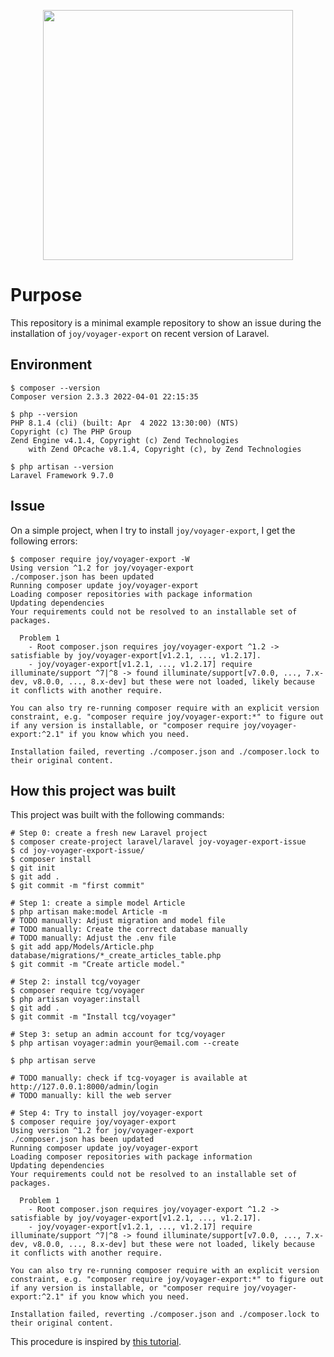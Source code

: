 <p align="center"><a href="https://laravel.com" target="_blank"><img src="https://raw.githubusercontent.com/laravel/art/master/logo-lockup/5%20SVG/2%20CMYK/1%20Full%20Color/laravel-logolockup-cmyk-red.svg" width="400"></a></p>

# Purpose

This repository is a minimal example repository to show an issue during the installation of `joy/voyager-export` on recent version of Laravel.

## Environment

```shell
$ composer --version
Composer version 2.3.3 2022-04-01 22:15:35

$ php --version 
PHP 8.1.4 (cli) (built: Apr  4 2022 13:30:00) (NTS)
Copyright (c) The PHP Group
Zend Engine v4.1.4, Copyright (c) Zend Technologies
    with Zend OPcache v8.1.4, Copyright (c), by Zend Technologies

$ php artisan --version
Laravel Framework 9.7.0
```

## Issue

On a simple project, when I try to install `joy/voyager-export`, I get the following errors:
```shell
$ composer require joy/voyager-export -W
Using version ^1.2 for joy/voyager-export
./composer.json has been updated
Running composer update joy/voyager-export
Loading composer repositories with package information
Updating dependencies
Your requirements could not be resolved to an installable set of packages.

  Problem 1
    - Root composer.json requires joy/voyager-export ^1.2 -> satisfiable by joy/voyager-export[v1.2.1, ..., v1.2.17].
    - joy/voyager-export[v1.2.1, ..., v1.2.17] require illuminate/support ^7|^8 -> found illuminate/support[v7.0.0, ..., 7.x-dev, v8.0.0, ..., 8.x-dev] but these were not loaded, likely because it conflicts with another require.

You can also try re-running composer require with an explicit version constraint, e.g. "composer require joy/voyager-export:*" to figure out if any version is installable, or "composer require joy/voyager-export:^2.1" if you know which you need.

Installation failed, reverting ./composer.json and ./composer.lock to their original content.
```

## How this project was built

This project was built with the following commands:
```shell
# Step 0: create a fresh new Laravel project
$ composer create-project laravel/laravel joy-voyager-export-issue
$ cd joy-voyager-export-issue/
$ composer install
$ git init
$ git add .
$ git commit -m "first commit"

# Step 1: create a simple model Article
$ php artisan make:model Article -m
# TODO manually: Adjust migration and model file
# TODO manually: Create the correct database manually
# TODO manually: Adjust the .env file
$ git add app/Models/Article.php database/migrations/*_create_articles_table.php
$ git commit -m "Create article model."

# Step 2: install tcg/voyager
$ composer require tcg/voyager
$ php artisan voyager:install
$ git add .
$ git commit -m "Install tcg/voyager"

# Step 3: setup an admin account for tcg/voyager
$ php artisan voyager:admin your@email.com --create

$ php artisan serve

# TODO manually: check if tcg-voyager is available at http://127.0.0.1:8000/admin/login
# TODO manually: kill the web server

# Step 4: Try to install joy/voyager-export
$ composer require joy/voyager-export
Using version ^1.2 for joy/voyager-export
./composer.json has been updated
Running composer update joy/voyager-export
Loading composer repositories with package information
Updating dependencies
Your requirements could not be resolved to an installable set of packages.

  Problem 1
    - Root composer.json requires joy/voyager-export ^1.2 -> satisfiable by joy/voyager-export[v1.2.1, ..., v1.2.17].
    - joy/voyager-export[v1.2.1, ..., v1.2.17] require illuminate/support ^7|^8 -> found illuminate/support[v7.0.0, ..., 7.x-dev, v8.0.0, ..., 8.x-dev] but these were not loaded, likely because it conflicts with another require.

You can also try re-running composer require with an explicit version constraint, e.g. "composer require joy/voyager-export:*" to figure out if any version is installable, or "composer require joy/voyager-export:^2.1" if you know which you need.

Installation failed, reverting ./composer.json and ./composer.lock to their original content.
```

This procedure is inspired by [this tutorial](https://www.gekkode.com/developpement/laravel/tutoriel-laravel-8-pour-les-debutants/).
